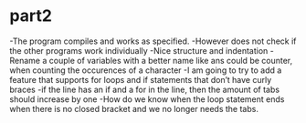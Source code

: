 # part2

-The program compiles and works as specified. 
-However does not check if the other programs work individually
-Nice structure and indentation
-Rename a couple of variables with a better name like ans could be counter, when counting the occurences of a character
-I am going to try to add a feature that supports for loops and if statements that don’t have curly braces
-if the line has an if and a for in the line, then the amount of tabs should increase by one
-How do we know when the loop statement ends when there is no closed bracket and we no longer needs the tabs. 

